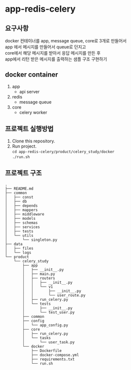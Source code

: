 # app-redis-celery

## 요구사항
docker 컨테이너를 app, message queue, core로 3개로 만들어서 </br>
app 에서 메시지를 만들어서 queue로 던지고 </br>
core에서 해당 메시지를 받아서 응답 메시지를 만든 후 </br>
app에서 리턴 받은 메시지를 출력하는 샘플 구조 구현하기 </br>

## docker container
1. app
    - api server
2. redis
    - message queue
3. core
    - celery worker

## 프로젝트 실행방법
1. Clone this repository.
2. Run project. <br>
    `cd app-redis-celery/product/celery_study/docker` <br>
    `./run.sh`

## 프로젝트 구조
    .
    ├── README.md
    ├── common
    │   ├── const
    │   ├── db
    │   ├── depends
    │   ├── mappers
    │   ├── middleware
    │   ├── models
    │   ├── schemas
    │   ├── services
    │   ├── tests
    │   └── utils
    │       └── singleton.py
    ├── data
    │   ├── files
    │   └── logs
    └── product
        └── celery_study
            ├── app
            │   ├── __init__.py
            │   ├── main.py
            │   ├── routers
            │   │   ├── __init__.py
            │   │   └── v1
            │   │       ├── __init__.py
            │   │       └── user_route.py
            │   ├── run_celery.py
            │   └── tests
            │       ├── __init__.py
            │       └── test_user.py
            ├── common
            ├── config
            │   └── app_config.py
            ├── core
            │   ├── run_celery.py
            │   └── tasks
            │       └── user_task.py
            └── docker
                ├── Dockerfile
                ├── docker-compose.yml
                ├── requirements.txt
                └── run.sh